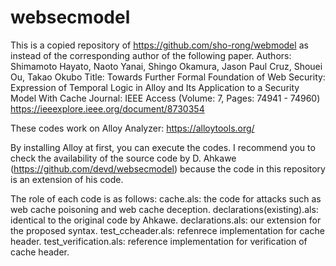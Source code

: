 # websecmodel
This is a copied repository of https://github.com/sho-rong/webmodel as instead of the corresponding author of the following paper.
Authors: Shimamoto Hayato, Naoto Yanai, Shingo Okamura, Jason Paul Cruz, Shouei Ou, Takao Okubo
Title: Towards Further Formal Foundation of Web Security: Expression of Temporal Logic in Alloy and Its Application to a Security Model With Cache
Journal: IEEE Access (Volume: 7, Pages: 74941 - 74960)
https://ieeexplore.ieee.org/document/8730354

These codes work on Alloy Analyzer: 
https://alloytools.org/

By installing Alloy at first, you can execute the codes. 
I recommend you to check the availability of the source code by D. Ahkawe (https://github.com/devd/websecmodel) because the code in this repository is an extension of his code.

The role of each code is as follows: 
cache.als: the code for attacks such as web cache poisoning and web cache deception. 
declarations(existing).als: identical to the original code by Ahkawe. 
declarations.als: our extension for the proposed syntax. 
test_ccheader.als: refenrece implementation for cache header.
test_verification.als: reference implementation for verification of cache header.
